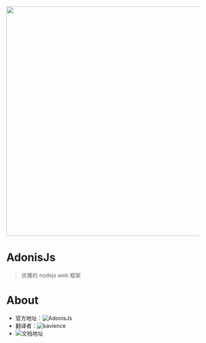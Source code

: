 <div align="center">
  <img src="https://res.cloudinary.com/adonisjs/image/upload/q_100/v1558612869/adonis-readme_zscycu.jpg" width="600px">
</div>

# AdonisJs
> 优雅的 nodejs web 框架

# About
- 官方地址：![AdonisJs](https://github.com/adonisjs/adonis-framework) 
- 翻译者：![kavience](http://www.kavience.com)
- ![文档地址](https://kavience.github.io/adonisjs-cn)